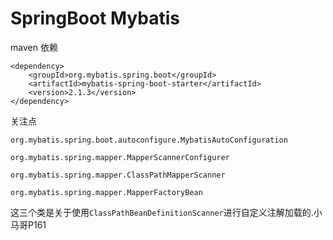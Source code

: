 # SpringBoot Mybatis 

maven 依赖

```
<dependency>
    <groupId>org.mybatis.spring.boot</groupId>
    <artifactId>mybatis-spring-boot-starter</artifactId>
    <version>2.1.3</version>
</dependency>
```

关注点

`org.mybatis.spring.boot.autoconfigure.MybatisAutoConfiguration`



`org.mybatis.spring.mapper.MapperScannerConfigurer`

`org.mybatis.spring.mapper.ClassPathMapperScanner`

`org.mybatis.spring.mapper.MapperFactoryBean`

这三个类是关于使用`ClassPathBeanDefinitionScanner`进行自定义注解加载的.小马哥P161